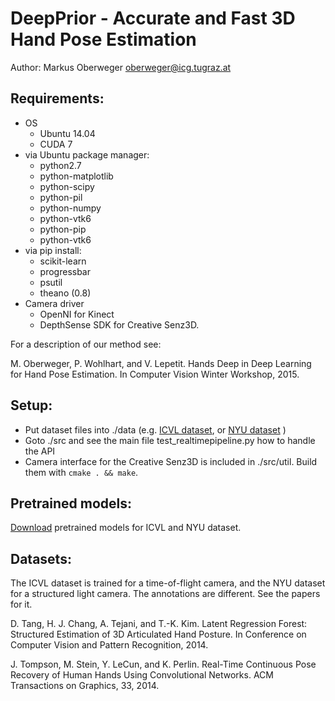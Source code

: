# DeepPrior - Accurate and Fast 3D Hand Pose Estimation

Author: Markus Oberweger <oberweger@icg.tugraz.at>

## Requirements:
  * OS
    * Ubuntu 14.04
    * CUDA 7
  * via Ubuntu package manager:
    * python2.7
    * python-matplotlib
    * python-scipy
    * python-pil
    * python-numpy
    * python-vtk6
    * python-pip
    * python-vtk6
  * via pip install:
    * scikit-learn
    * progressbar
    * psutil
    * theano (0.8)
  * Camera driver
    * OpenNI for Kinect
    * DepthSense SDK for Creative Senz3D. 

For a description of our method see:

M. Oberweger, P. Wohlhart, and V. Lepetit. Hands Deep in Deep Learning for Hand Pose Estimation. In Computer Vision Winter Workshop, 2015.

## Setup:
  * Put dataset files into ./data (e.g. [ICVL dataset](http://www.iis.ee.ic.ac.uk/~dtang/hand.html), or [NYU dataset](http://cims.nyu.edu/~tompson/NYU_Hand_Pose_Dataset.htm) )
  * Goto ./src and see the main file test_realtimepipeline.py how to handle the API
  * Camera interface for the Creative Senz3D is included in ./src/util. Build them with `cmake . && make`.

## Pretrained models:
[Download](https://webadmin.tugraz.at/fileadmin/user_upload/Institute/ICG/Downloads/team_lepetit/3d_hand_pose/DeepPrior_pretrained.zip) pretrained models for ICVL and NYU dataset.

## Datasets:
The ICVL dataset is trained for a time-of-flight camera, and the NYU dataset for a structured light camera. The annotations are different. See the papers for it.

D. Tang, H. J. Chang, A. Tejani, and T.-K. Kim. Latent Regression Forest: Structured Estimation of 3D Articulated Hand Posture. In Conference on Computer Vision and Pattern Recognition, 2014.

J. Tompson, M. Stein, Y. LeCun, and K. Perlin. Real-Time Continuous Pose Recovery of Human Hands Using Convolutional Networks. ACM Transactions on Graphics, 33, 2014.
